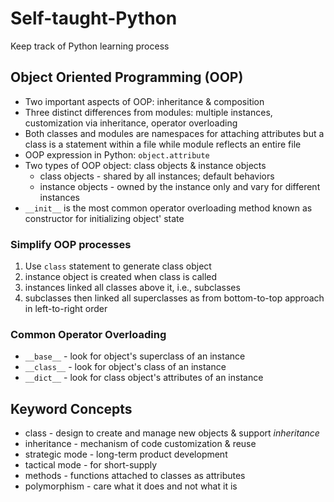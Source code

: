 # Self-taught-Python

Keep track of Python learning process

## Object Oriented Programming (OOP)

* Two important aspects of OOP: inheritance & composition
* Three distinct differences from modules: multiple instances, customization via inheritance, operator overloading
* Both classes and modules are namespaces for attaching attributes but a class is a statement within a file while module reflects an entire file
* OOP expression in Python: `object.attribute`
* Two types of OOP object: class objects & instance objects
  * class objects - shared by all instances; default behaviors
  * instance objects - owned by the instance only and vary for different instances
* `__init__` is the most common operator overloading method known as constructor for initializing object' state

### Simplify OOP processes

1. Use `class` statement to generate class object
2. instance object is created when class is called
3. instances linked all classes above it, i.e., subclasses
4. subclasses then linked all superclasses as from bottom-to-top approach in left-to-right order

### Common Operator Overloading

* `__base__` - look for object's superclass of an instance
* `__class__` - look for object's class of an instance
* `__dict__` - look for class object's attributes of an instance

## Keyword Concepts

* class - design to create and manage new objects & support *inheritance*
* inheritance - mechanism of code customization & reuse
* strategic mode - long-term product development
* tactical mode - for short-supply
* methods - functions attached to classes as attributes
* polymorphism - care what it does and not what it is
